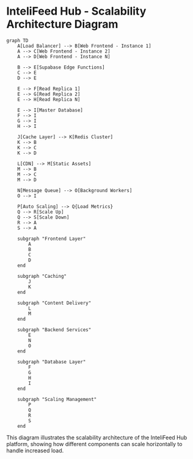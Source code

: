 # InteliFeed Hub - Scalability Architecture Diagram

```mermaid
graph TD
    A[Load Balancer] --> B[Web Frontend - Instance 1]
    A --> C[Web Frontend - Instance 2]
    A --> D[Web Frontend - Instance N]
    
    B --> E[Supabase Edge Functions]
    C --> E
    D --> E
    
    E --> F[Read Replica 1]
    E --> G[Read Replica 2]
    E --> H[Read Replica N]
    
    E --> I[Master Database]
    F --> I
    G --> I
    H --> I
    
    J[Cache Layer] --> K[Redis Cluster]
    K --> B
    K --> C
    K --> D
    
    L[CDN] --> M[Static Assets]
    M --> B
    M --> C
    M --> D
    
    N[Message Queue] --> O[Background Workers]
    O --> I
    
    P[Auto Scaling] --> Q{Load Metrics}
    Q --> R[Scale Up]
    Q --> S[Scale Down]
    R --> A
    S --> A
    
    subgraph "Frontend Layer"
        A
        B
        C
        D
    end
    
    subgraph "Caching"
        J
        K
    end
    
    subgraph "Content Delivery"
        L
        M
    end
    
    subgraph "Backend Services"
        E
        N
        O
    end
    
    subgraph "Database Layer"
        F
        G
        H
        I
    end
    
    subgraph "Scaling Management"
        P
        Q
        R
        S
    end
```

This diagram illustrates the scalability architecture of the InteliFeed Hub platform, showing how different components can scale horizontally to handle increased load.